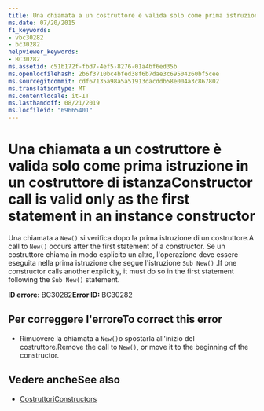 ```yaml
---
title: Una chiamata a un costruttore è valida solo come prima istruzione in un costruttore di istanza
ms.date: 07/20/2015
f1_keywords:
- vbc30282
- bc30282
helpviewer_keywords:
- BC30282
ms.assetid: c51b172f-fbd7-4ef5-8276-01a4bf6ed35b
ms.openlocfilehash: 2b6f3710bc4bfed38f6b7dae3c69504260bf5cee
ms.sourcegitcommit: cdf67135a98a5a51913dacddb58e004a3c867802
ms.translationtype: MT
ms.contentlocale: it-IT
ms.lasthandoff: 08/21/2019
ms.locfileid: "69665401"
---
```

# <a name="constructor-call-is-valid-only-as-the-first-statement-in-an-instance-constructor"></a><span data-ttu-id="8a0ee-102">Una chiamata a un costruttore è valida solo come prima istruzione in un costruttore di istanza</span><span class="sxs-lookup"><span data-stu-id="8a0ee-102">Constructor call is valid only as the first statement in an instance constructor</span></span>
<span data-ttu-id="8a0ee-103">Una chiamata a `New()` si verifica dopo la prima istruzione di un costruttore.</span><span class="sxs-lookup"><span data-stu-id="8a0ee-103">A call to `New()` occurs after the first statement of a constructor.</span></span> <span data-ttu-id="8a0ee-104">Se un costruttore chiama in modo esplicito un altro, l'operazione deve essere eseguita nella prima istruzione che segue l'istruzione `Sub New()` .</span><span class="sxs-lookup"><span data-stu-id="8a0ee-104">If one constructor calls another explicitly, it must do so in the first statement following the `Sub New()` statement.</span></span>  
  
 <span data-ttu-id="8a0ee-105">**ID errore:** BC30282</span><span class="sxs-lookup"><span data-stu-id="8a0ee-105">**Error ID:** BC30282</span></span>  
  
## <a name="to-correct-this-error"></a><span data-ttu-id="8a0ee-106">Per correggere l'errore</span><span class="sxs-lookup"><span data-stu-id="8a0ee-106">To correct this error</span></span>  
  
- <span data-ttu-id="8a0ee-107">Rimuovere la chiamata a `New()`o spostarla all'inizio del costruttore.</span><span class="sxs-lookup"><span data-stu-id="8a0ee-107">Remove the call to `New()`, or move it to the beginning of the constructor.</span></span>  
  
## <a name="see-also"></a><span data-ttu-id="8a0ee-108">Vedere anche</span><span class="sxs-lookup"><span data-stu-id="8a0ee-108">See also</span></span>

- [<span data-ttu-id="8a0ee-109">Costruttori</span><span class="sxs-lookup"><span data-stu-id="8a0ee-109">Constructors</span></span>](../programming-guide/concepts/object-oriented-programming.md#constructors)

